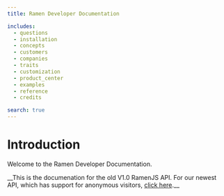 ```yaml
---
title: Ramen Developer Documentation

includes:
  - questions
  - installation
  - concepts
  - customers
  - companies
  - traits
  - customization
  - product_center
  - examples
  - reference
  - credits

search: true
---
```



# Introduction
Welcome to the Ramen Developer Documentation.

<aside class="warning">
__This is the documenation for the old V1.0 RamenJS API. For our newest API,
which has support for anonymous visitors, <a href="/">click here</a>.__
</aside>

<!-- see ramen-api-docs/source/includes/*.md for content -->

<script>
window.ramenSettings = { organization_id: '54483c6372612e2cea040000', user: {cross_domain: true} };
</script>
<script src="http://cdn.ramen.dev/assets/ramen.js" async></script>
